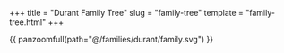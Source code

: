 +++
title = "Durant Family Tree"
slug = "family-tree"
template = "family-tree.html"
+++

{{ panzoomfull(path="@/families/durant/family.svg") }}